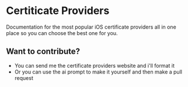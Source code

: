 # Certiticate Providers
Documentation for the most popular iOS certificate providers all in one place so you can choose the best one for you.

## Want to contribute?
- You can send me the certificate providers website and i'll format it
- Or you can use the ai prompt to make it yourself and then make a pull request
